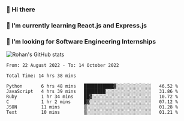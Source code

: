 ### 👋 Hi there 

<!--
**rohznmdev/rohznmdev** is a ✨ _special_ ✨ repository because its `README.md` (this file) appears on your GitHub profile.

Here are some ideas to get you started:

- 🔭 I’m currently working on ...
- 🌱 I’m currently learning Ruby and Ruby on Rails
- 👯 I’m looking to collaborate on ...
- 🤔 I’m looking for help with ...
- 💬 Ask me about ...
- 📫 How to reach me: ...
- 😄 Pronouns: ...
- ⚡ Fun fact: ...
-->
### 🌱 I’m currently learning React.js and Express.js
### 🤔 I’m looking for Software Engineering Internships
![Rohan's GitHub stats](https://github-readme-stats.vercel.app/api?username=rohznmdev&theme=dark&show_icons=true)

<!--START_SECTION:waka-->

```text
From: 22 August 2022 - To: 14 October 2022

Total Time: 14 hrs 38 mins

Python       6 hrs 48 mins   ███████████▓░░░░░░░░░░░░░   46.52 %
JavaScript   4 hrs 39 mins   ████████░░░░░░░░░░░░░░░░░   31.86 %
Ruby         1 hr 34 mins    ██▓░░░░░░░░░░░░░░░░░░░░░░   10.72 %
C            1 hr 2 mins     █▓░░░░░░░░░░░░░░░░░░░░░░░   07.12 %
JSON         11 mins         ▒░░░░░░░░░░░░░░░░░░░░░░░░   01.28 %
Text         10 mins         ▒░░░░░░░░░░░░░░░░░░░░░░░░   01.21 %
```

<!--END_SECTION:waka-->
